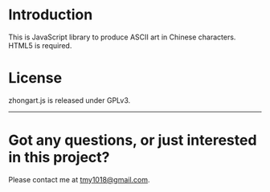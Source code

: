 # Introduction
This is JavaScript library to produce ASCII art in Chinese characters. HTML5 is required.

# License
zhongart.js is released under GPLv3.

***
# Got any questions, or just interested in this project?
Please contact me at [tmy1018@gmail.com](mailto:tmy1018@gmail.com).
